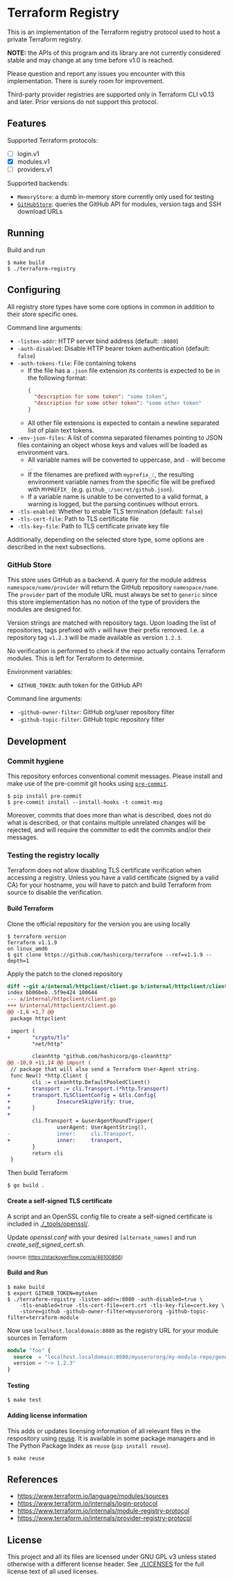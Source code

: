 <!--
SPDX-FileCopyrightText: 2022 NRK

SPDX-License-Identifier: GPL-3.0-only
-->

# Terraform Registry

This is an implementation of the Terraform registry protocol used to host a
private Terraform registry.

**NOTE:** the APIs of this program and its library are not currently considered
stable and may change at any time before v1.0 is reached.

Please question and report any issues you encounter with this implementation.
There is surely room for improvement.

Third-party provider registries are supported only in Terraform CLI v0.13 and
later. Prior versions do not support this protocol.

## Features

Supported Terraform protocols:
- [ ] login.v1
- [x] modules.v1
- [ ] providers.v1

Supported backends:
- `MemoryStore`: a dumb in-memory store currently only used for testing
- [`GitHubStore`](#github-store): queries the GitHub API for modules, version tags and SSH download URLs

## Running

Build and run

```
$ make build
$ ./terraform-registry
```

## Configuring

All registry store types have some core options in common in addition to their
store specific ones.

Command line arguments:
- `-listen-addr`: HTTP server bind address (default: `:8080`)
- `-auth-disabled`: Disable HTTP bearer token authentication (default: `false`)
- `-auth-tokens-file`: File containing tokens
  - If the file has a `.json` file extension its contents is expected to be in
    the following format:
    ```json
    {
      "description for some token": "some token",
      "description for some other token": "some other token"
    }
    ```
  - All other file extensions is expected to contain a newline separated list of
    plain text tokens.
- `-env-json-files`: A list of comma separated filenames pointing to JSON files
  containing an object whose keys and values will be loaded as environment vars.
  - All variable names will be converted to uppercase, and `-` will become `_`.
  - If the filenames are prefixed with `myprefix_:`, the resulting environment
    variable names from the specific file will be prefixed with `MYPREFIX_`
    (e.g. `github_:/secret/github.json`).
  - If a variable name is unable to be converted to a valid format, a warning is
    logged, but the parsing continues without errors.
- `-tls-enabled`: Whether to enable TLS termination (default: `false`)
- `-tls-cert-file`: Path to TLS certificate file
- `-tls-key-file`: Path to TLS certificate private key file

Additionally, depending on the selected store type, some options are described
in the next subsections.

### GitHub Store

This store uses GitHub as a backend. A query for the module address
`namespace/name/provider` will return the GitHub repository `namespace/name`.
The `provider` part of the module URL must always be set to `generic` since
this store implementation has no notion of the type of providers the modules
are designed for.

Version strings are matched with repository tags. Upon loading the list of
repositories, tags prefixed with `v` will have their prefix removed.
I.e. a repository tag `v1.2.3` will be made available as version `1.2.3`.

No verification is performed to check if the repo actually contains Terraform
modules. This is left for Terraform to determine.

Environment variables:
- `GITHUB_TOKEN`: auth token for the GitHub API

Command line arguments:
- `-github-owner-filter`: GitHub org/user repository filter
- `-github-topic-filter`: GitHub topic repository filter

## Development
### Commit hygiene

This repository enforces conventional commit messages. Please install and make
use of the pre-commit git hooks using [`pre-commit`](https://pre-commit.com/).

```
$ pip install pre-commit
$ pre-commit install --install-hooks -t commit-msg
```

Moreover, commits that does more than what is described, does not do what is
described, or that contains multiple unrelated changes will be rejected, and
will require the committer to edit the commits and/or their messages.

### Testing the registry locally

Terraform does not allow disabling TLS certificate verification when accessing
a registry. Unless you have a valid certificate (signed by a valid CA) for your
hostname, you will have to patch and build Terraform from source to disable the
verification.

#### Build Terraform

Clone the official repository for the version you are using locally

```
$ terraform version
Terraform v1.1.9
on linux_amd6
$ git clone https://github.com/hashicorp/terraform --ref=v1.1.9 --depth=1
```

Apply the patch to the cloned repository


```diff
diff --git a/internal/httpclient/client.go b/internal/httpclient/client.go
index bb06beb..5f9e424 100644
--- a/internal/httpclient/client.go
+++ b/internal/httpclient/client.go
@@ -1,6 +1,7 @@
 package httpclient

 import (
+       "crypto/tls"
        "net/http"

        cleanhttp "github.com/hashicorp/go-cleanhttp"
@@ -10,9 +11,14 @@ import (
 // package that will also send a Terraform User-Agent string.
 func New() *http.Client {
        cli := cleanhttp.DefaultPooledClient()
+       transport := cli.Transport.(*http.Transport)
+       transport.TLSClientConfig = &tls.Config{
+               InsecureSkipVerify: true,
+       }
+
        cli.Transport = &userAgentRoundTripper{
                userAgent: UserAgentString(),
-               inner:     cli.Transport,
+               inner:     transport,
        }
        return cli
 }
```

Then build Terraform

```
$ go build .
```

#### Create a self-signed TLS certificate

A script and an OpenSSL config file to create a self-signed certificate is
included in [./_tools/openssl/](./_tools/openssl/).

Update *openssl.conf* with your desired `[alternate_names]` and run
*create_self_signed_cert.sh*.

<small>(source: <https://stackoverflow.com/a/46100856>)</small>

#### Build and Run

```
$ make build
$ export GITHUB_TOKEN=mytoken
$ ./terraform-registry -listen-addr=:8080 -auth-disabled=true \
    -tls-enabled=true -tls-cert-file=cert.crt -tls-key-file=cert.key \
    -store=github -github-owner-filter=myuserororg -github-topic-filter=terraform-module
```

Now use `localhost.localdomain:8080` as the registry URL for your module sources
in Terraform

```terraform
module "foo" {
  source  = "localhost.localdomain:8080/myuserororg/my-module-repo/generic//my-module"
  version = "~> 1.2.3"
}
```

#### Testing

```
$ make test
```

#### Adding license information

This adds or updates licensing information of all relevant files in the
respository using [reuse](https://git.fsfe.org/reuse/tool#install).
It is available in some package managers and in The Python Package Index
as `reuse` (`pip install reuse`).

```
$ make reuse
```

## References

- <https://www.terraform.io/language/modules/sources>
- <https://www.terraform.io/internals/login-protocol>
- <https://www.terraform.io/internals/module-registry-protocol>
- <https://www.terraform.io/internals/provider-registry-protocol>

## License

This project and all its files are licensed under GNU GPL v3 unless stated
otherwise with a different license header. See [./LICENSES](./LICENSES) for
the full license text of all used licenses.
